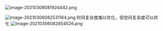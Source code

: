 
![image-20210306081924442.png](WEBRESOURCE3ffb2058c3aae315dffdfd8eb578c313.png)

![image-20210306082531164.png](WEBRESOURCEd798d1523bc86ba5f172f503a088cadb.png)
 时间复杂度难以优化，但空间复杂度可以优化
![image-20210306082854526.png](WEBRESOURCE0c4c16254d292efa275665b7a084a45a.png)
